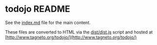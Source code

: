 # todojo README

See the [index.md](index.md) file for the main content.

These files are converted to HTML via the [dist/dist.js](dist/dist.js) script and hosted at [http://www.tagneto.org/todojo/](http://www.tagneto.org/todojo/)
